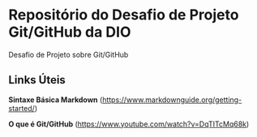 # Repositório do Desafio de Projeto Git/GitHub da DIO
Desafio de Projeto sobre Git/GitHub

## Links Úteis
**Sintaxe Básica Markdown** (https://www.markdownguide.org/getting-started/)

**O que é Git/GitHub** (https://www.youtube.com/watch?v=DqTITcMq68k)
